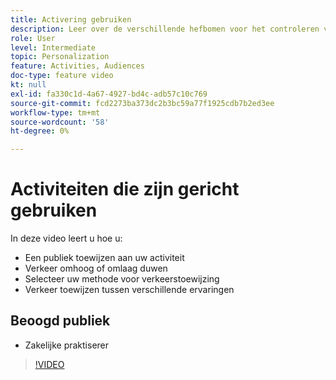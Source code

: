 ```yaml
---
title: Activering gebruiken
description: Leer over de verschillende hefbomen voor het controleren van de ervaringen die aan verschillende soorten publiek worden getoond wanneer een activiteit live gaat.
role: User
level: Intermediate
topic: Personalization
feature: Activities, Audiences
doc-type: feature video
kt: null
exl-id: fa330c1d-4a67-4927-bd4c-adb57c10c769
source-git-commit: fcd2273ba373dc2b3bc59a77f1925cdb7b2ed3ee
workflow-type: tm+mt
source-wordcount: '58'
ht-degree: 0%

---
```


# Activiteiten die zijn gericht gebruiken

In deze video leert u hoe u:

* Een publiek toewijzen aan uw activiteit
* Verkeer omhoog of omlaag duwen
* Selecteer uw methode voor verkeerstoewijzing
* Verkeer toewijzen tussen verschillende ervaringen

## Beoogd publiek

* Zakelijke praktiserer

>[!VIDEO](https://video.tv.adobe.com/v/17385/?quality=12)
